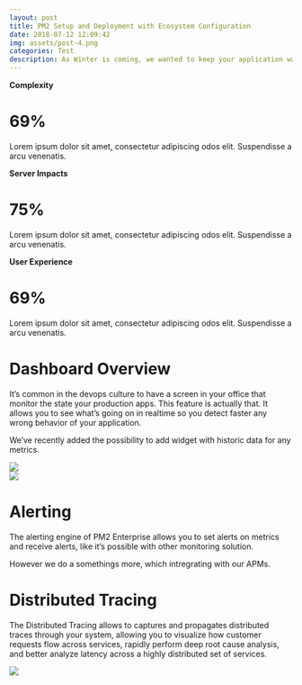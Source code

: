 ```yaml
---
layout: post
title: PM2 Setup and Deployment with Ecosystem Configuration
date: 2018-07-12 12:09:42
img: assets/post-4.png
categories: Test
description: As Winter is coming, we wanted to keep your application warrn (up) withe these new PM2 Runtime features.
---
```


<div class="container">
	<div class="three-columns">
		<div class="align-center">
			<strong>Complexity</strong>
			<h1><strong>69</strong><span>%</span></h1>
			<p>Lorem ipsum dolor sit amet, consectetur adipiscing odos elit. Suspendisse a arcu venenatis.</p>
		</div>
		<div class="align-center">
			<strong>Server Impacts</strong>
			<h1><strong>75</strong><span>%</span></h1>
			<p>Lorem ipsum dolor sit amet, consectetur adipiscing odos elit. Suspendisse a arcu venenatis.</p>
		</div>
		<div class="align-center">
			<strong>User Experience</strong>
			<h1><strong>69</strong><span>%</span></h1>
			<p>Lorem ipsum dolor sit amet, consectetur adipiscing odos elit. Suspendisse a arcu venenatis.</p>
		</div>
	</div>
</div>

<div class="left-padding-container">
	<div class="two-columns">
		<div>
			<h1>Dashboard Overview</h1>
			<p>It’s common in the devops culture to have a screen in your office that monitor the state your production apps. This feature is actually that. It allows you to see what’s going on in realtime so you detect faster any wrong behavior of your application. </p>
			<p>We’ve recently added the possibility to add widget with historic data for any metrics.</p>
		</div>		
		<div>
			<img src="{{site.url}}/assets/dashboard.png">
		</div>
	</div>
</div>

<div class="right-padding-container">
	<div class="two-columns">
		<div>
			<img src="{{site.url}}/assets/alerting.png">
		</div>
		<div>
			<h1>Alerting</h1>
			<p>The alerting engine of PM2 Enterprise allows you to set alerts on metrics and receive alerts, like it’s possible with other monitoring solution. </p>
			<p>
				However we do a somethings more, which intregrating with our APMs.
			</p>
		</div>		
	</div>
</div>

<div class="left-padding-container">
	<div class="two-columns">
		<div>
			<h1>Distributed Tracing</h1>
			<p>The Distributed Tracing allows to captures and propagates distributed traces through your system, allowing you to visualize how customer requests flow across services, rapidly perform deep root cause analysis, and better analyze latency across a highly distributed set of services.</p>
		</div>		
		<div>
			<img src="{{site.url}}/assets/tracing.png">
		</div>
	</div>
</div>